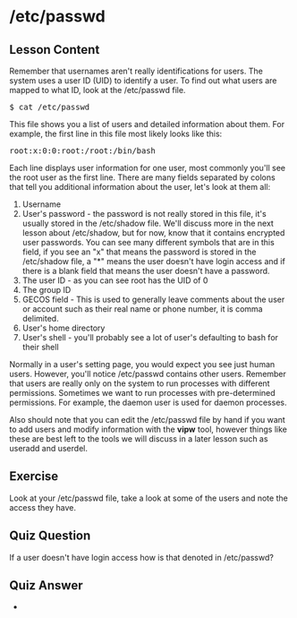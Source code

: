 # /etc/passwd

## Lesson Content

Remember that usernames aren't really identifications for users. The system uses a user ID (UID) to identify a user. To find out what users are mapped to what ID, look at the /etc/passwd file.

<pre>$ cat /etc/passwd</pre>

This file shows you a list of users and detailed information about them. For example, the first line in this file most likely looks like this:

<pre>root:x:0:0:root:/root:/bin/bash</pre>

Each line displays user information for one user, most commonly you'll see the root user as the first line. There are many fields separated by colons that tell you additional information about the user, let's look at them all:

<ol>
<li>Username</li>
<li>User's password - the password is not really stored in this file, it's usually stored in the /etc/shadow file. We'll discuss more in the next lesson about /etc/shadow, but for now, know that it contains encrypted user passwords. You can see many different symbols that are in this field, if you see an "x" that means the password is stored in the /etc/shadow file, a "*" means the user doesn't have login access and if there is a blank field that means the user doesn't have a password.</li>
<li>The user ID - as you can see root has the UID of 0</li>
<li>The group ID</li>
<li>GECOS field - This is used to generally leave comments about the user or account such as their real name or phone number, it is comma delimited.</li>
<li>User's home directory</li>
<li>User's shell - you'll probably see a lot of user's defaulting to bash for their shell</li>
</ol>

Normally in a user's setting page, you would expect you see just human users. However, you'll notice /etc/passwd contains other users. Remember that users are really only on the system to run processes with different permissions. Sometimes we want to run processes with pre-determined permissions. For example, the daemon user is used for daemon processes.

Also should note that you can edit the /etc/passwd file by hand if you want to add users and modify information with the <b>vipw</b> tool, however things like these are best left to the tools we will discuss in a later lesson such as useradd and userdel.

## Exercise

Look at your /etc/passwd file, take a look at some of the users and note the access they have.

## Quiz Question

If a user doesn't have login access how is that denoted in /etc/passwd?

## Quiz Answer

*